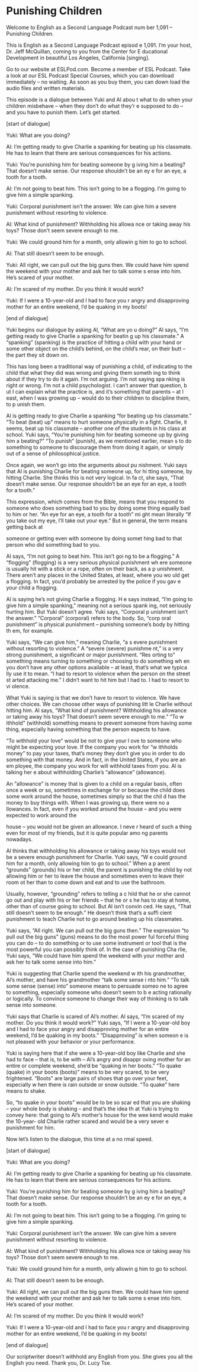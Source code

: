 # Punishing Children

Welcome to English as a Second Language Podcast num ber 1,091 – Punishing Children.

This is English as a Second Language Podcast episod e 1,091. I’m your host, Dr. Jeff McQuillan, coming to you from the Center for E ducational Development in beautiful Los Angeles, California [singing].

Go to our website at ESLPod.com. Become a member of  ESL Podcast. Take a look at our ESL Podcast Special Courses, which you can download immediately – no waiting. As soon as you buy them, you can down load the audio files and written materials.

This episode is a dialogue between Yuki and Al abou t what to do when your children misbehave – when they don’t do what they’r e supposed to do – and you have to punish them. Let’s get started.

[start of dialogue]

Yuki: What are you doing?

Al: I’m getting ready to give Charlie a spanking for beating up his classmate. He has to learn that there are serious consequences for his actions.

Yuki: You’re punishing him for beating someone by g iving him a beating? That doesn’t make sense. Our response shouldn’t be an ey e for an eye, a tooth for a tooth.

Al: I’m not going to beat him. This isn’t going to be a flogging. I’m going to give him a simple spanking.

Yuki: Corporal punishment isn’t the answer. We can give him a severe punishment without resorting to violence.

Al: What kind of punishment? Withholding his allowa nce or taking away his toys? Those don’t seem severe enough to me.

Yuki: We could ground him for a month, only allowin g him to go to school.

Al: That still doesn’t seem to be enough.

Yuki: All right, we can pull out the big guns then.  We could have him spend the weekend with your mother and ask her to talk some s ense into him. He’s scared of your mother.

Al: I’m scared of my mother. Do you think it would work?

Yuki: If I were a 10-year-old and I had to face you r angry and disapproving mother for an entire weekend, I’d be quaking in my boots!

[end of dialogue]

Yuki begins our dialogue by asking Al, “What are yo u doing?” Al says, “I’m getting ready to give Charlie a spanking for beatin g up his classmate.” A “spanking” (spanking) is the practice of hitting a child with your hand or some other object on the child’s behind, on the child’s rear, on their butt – the part they sit down on.

This has long been a traditional way of punishing a  child, of indicating to the child that what they did was wrong and giving them someth ing to think about if they try to do it again. I’m not arguing. I’m not saying spa nking is right or wrong. I’m not a child psychologist. I can’t answer that question, b ut I can explain what the practice is, and it’s something that parents – at l east, when I was growing up – would do to their children to discipline them, to p unish them.

Al is getting ready to give Charlie a spanking “for  beating up his classmate.” “To beat (beat) up” means to hurt someone physically in  a fight. Charlie, it seems, beat up his classmate – another one of the students  in his class at school. Yuki says, “You’re punishing him for beating someone up by giving him a beating?” “To punish” (punish), as we mentioned earlier, mean s to do something to someone to discourage them from doing it again, or simply out of a sense of philosophical justice.

Once again, we won’t go into the arguments about pu nishment. Yuki says that Al is punishing Charlie for beating someone up, for hi tting someone, by hitting Charlie. She thinks this is not very logical. In fa ct, she says, “That doesn’t make sense. Our response shouldn’t be an eye for an eye,  a tooth for a tooth.”

This expression, which comes from the Bible, means that you respond to someone who does something bad to you by doing some thing equally bad to him or her. “An eye for an eye, a tooth for a tooth” mi ght mean literally “If you take out my eye, I’ll take out your eye.” But in general, the term means getting back at

someone or getting even with someone by doing somet hing bad to that person who did something bad to you.

Al says, “I’m not going to beat him. This isn’t goi ng to be a flogging.” A “flogging” (flogging) is a very serious physical punishment wh ere someone is usually hit with a stick or a rope, often on their back, as a p unishment. There aren’t any places in the United States, at least, where you wo uld get a flogging. In fact, you’d probably be arrested by the police if you gav e your child a flogging.

Al is saying he’s  not giving Charlie a flogging. H e says instead, “I’m going to give him a simple spanking,” meaning not a serious spank ing, not seriously hurting him. But Yuki doesn’t agree. Yuki says, “Corporal p unishment isn’t the answer.” “Corporal” (corporal) refers to the body. So, “corp oral punishment” is physical punishment – punishing someone’s body by hitting th em, for example.

Yuki says, “We can give him,” meaning Charlie, “a s evere punishment without resorting to violence.” A “severe (severe) punishme nt,” is a very strong punishment, a significant or major punishment. “Res orting to” something means turning to something or choosing to do something wh en you don’t have any other options available – at least, that’s what we typica lly use it to mean. “I had to resort to violence when the person on the street st arted attacking me.” I didn’t want to hit him but I had to. I had to resort to vi olence.

What Yuki is saying is that we don’t have to resort  to violence. We have other choices. We can choose other ways of punishing litt le Charlie without hitting him. Al says, “What kind of punishment? Withholding his allowance or taking away his toys? That doesn’t seem severe enough to me.” “To w ithhold” (withhold) something means to prevent someone from having some thing, especially having something that the person expects to have.

“To withhold your love” would be not to give your l ove to someone who might be expecting your love. If the company you work for “w ithholds money” to pay your taxes, that’s money they don’t give you in order to  do something with that money. And in fact, in the United States, if you are an em ployee, the company you work for will withhold taxes from you. Al is talking her e about withholding Charlie’s “allowance” (allowance).

An “allowance” is money that is given to a child on  a regular basis, often once a week or so, sometimes in exchange for or because the child does some work around the house, sometimes simply so that the chil d has the money to buy things with. When I was growing up, there were no a llowances. In fact, even if you worked around the house – and you were expected  to work around the

house – you would not be given an allowance. I neve r heard of such a thing even for most of my friends, but it is quite popular amo ng parents nowadays.

Al thinks that withholding his allowance or taking away his toys would not be a severe enough punishment for Charlie. Yuki says, “W e could ground him for a month, only allowing him to go to school.” When a p arent “grounds” (grounds) his or her child, the parent is punishing the child by not allowing him or her to leave the house and sometimes even to leave their room ot her than to come down and eat and to use the bathroom.

Usually, however, “grounding” refers to telling a c hild that he or she cannot go out and play with his or her friends – that he or s he has to stay at home, other than of course going to school. But Al isn’t convin ced. He says, “That still doesn’t seem to be enough.” He doesn’t think that’s a suffi cient punishment to teach Charlie not to go around beating up his classmates.

Yuki says, “All right. We can pull out the big guns  then.” The expression “to pull out the big guns” (guns) means to do the most power ful forceful thing you can do – to do something or to use some instrument or tool  that is the most powerful you can possibly think of. In the case of punishing Cha rlie, Yuki says, “We could have him spend the weekend with your mother and ask her to talk some sense into him.”

Yuki is suggesting that Charlie spend the weekend w ith his grandmother, Al’s mother, and have his grandmother “talk some sense i nto him.” “To talk some sense (sense) into” someone means to persuade someo ne to agree to something, especially someone who doesn’t seem to b e acting rationally or logically. To convince someone to change their way of thinking is to talk sense into someone.

Yuki says that Charlie is scared of Al’s mother. Al  says, “I’m scared of my mother. Do you think it would work?” Yuki says, “If  I were a 10-year-old boy and I had to face your angry and disapproving mother for an entire weekend, I’d be quaking in my boots.” “Disapproving” is when someon e is not pleased with your behavior or your performance.

Yuki is saying here that if she were a 10-year-old boy like Charlie and she had to face – that is, to be with – Al’s angry and disappr oving mother for an entire or complete weekend, she’d be “quaking in her boots.” “To quake (quake) in your boots (boots)” means to be very scared, to be very frightened. “Boots” are large pairs of shoes that go over your feet, especially w hen there is rain outside or snow outside. “To quake” here means to shake.

 So, “to quake in your boots” would be to be so scar ed that you are shaking – your whole body is shaking – and that’s the idea th at Yuki is trying to convey here: that going to Al’s mother’s house for the wee kend would make the 10-year- old Charlie rather scared and would be a very sever e punishment for him.

Now let’s listen to the dialogue, this time at a no rmal speed.

[start of dialogue]

Yuki: What are you doing?

Al: I’m getting ready to give Charlie a spanking for beating up his classmate. He has to learn that there are serious consequences for his actions.

Yuki: You’re punishing him for beating someone by g iving him a beating? That doesn’t make sense. Our response shouldn’t be an ey e for an eye, a tooth for a tooth.

Al: I’m not going to beat him. This isn’t going to be a flogging. I’m going to give him a simple spanking.

Yuki: Corporal punishment isn’t the answer. We can give him a severe punishment without resorting to violence.

Al: What kind of punishment? Withholding his allowa nce or taking away his toys? Those don’t seem severe enough to me.

Yuki: We could ground him for a month, only allowin g him to go to school.

Al: That still doesn’t seem to be enough.

Yuki: All right, we can pull out the big guns then.  We could have him spend the weekend with your mother and ask her to talk some s ense into him. He’s scared of your mother.

Al: I’m scared of my mother. Do you think it would work?

Yuki: If I were a 10-year-old and I had to face you r angry and disapproving mother for an entire weekend, I’d be quaking in my boots!

[end of dialogue]

 Our scriptwriter doesn’t withhold any English from you. She gives you all the English you need. Thank you, Dr. Lucy Tse.



